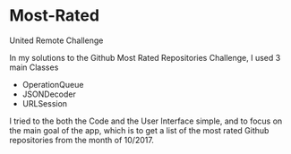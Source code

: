 # Most-Rated
United Remote Challenge

In my solutions to the Github Most Rated Repositories Challenge, I used 3 main Classes 
  - OperationQueue
  - JSONDecoder
  - URLSession
  
 I tried to the both the Code and the User Interface simple, and to focus on the main goal of the app, which is to get a
 list of the most rated Github repositories from the month of 10/2017.
